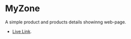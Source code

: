 # MyZone

A simple product and products details showinng web-page.


- [Live Link](https://cheerful-macaron-d16266.netlify.app/).
